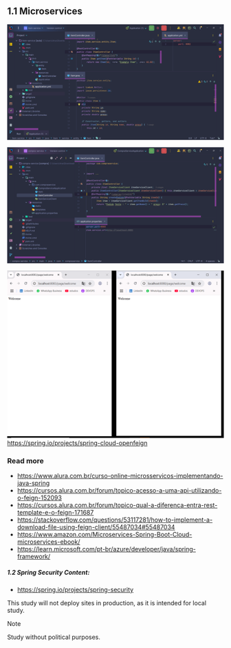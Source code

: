 ## 1.1 Microservices

[![1.png](imgs/1.png)](https://github.com/luizaandradeti/microsservicos-java-spring-web-service/blob/main/imgs/1.png)


[![2.png](imgs/2.png)](https://github.com/luizaandradeti/microsservicos-java-spring-web-service/blob/main/imgs/2.png)


[![3.png](imgs/3.png)](https://github.com/luizaandradeti/microsservicos-java-spring-web-service/blob/main/imgs/3.png)
https://spring.io/projects/spring-cloud-openfeign



### Read more

- https://www.alura.com.br/curso-online-microsservicos-implementando-java-spring
- https://cursos.alura.com.br/forum/topico-acesso-a-uma-api-utilizando-o-feign-152093
- https://cursos.alura.com.br/forum/topico-qual-a-diferenca-entra-rest-template-e-o-feign-171687
- https://stackoverflow.com/questions/53117281/how-to-implement-a-download-file-using-feign-client/55487034#55487034
- https://www.amazon.com/Microservices-Spring-Boot-Cloud-microservices-ebook/
- https://learn.microsoft.com/pt-br/azure/developer/java/spring-framework/


##### 1.2 Spring Security Content:

- https://spring.io/projects/spring-security

This study will not deploy sites in production, as it is intended for local study.

> [!NOTE]
>
> Study without political purposes.
